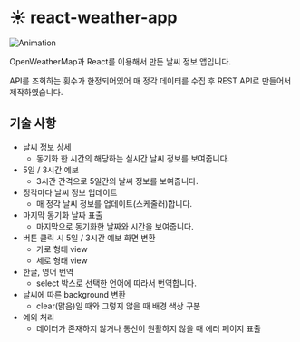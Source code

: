 # :sunny: react-weather-app

![Animation](https://user-images.githubusercontent.com/77928818/219985092-a565bba2-30c3-42c3-a071-115e60d1452b.gif)

 OpenWeatherMap과 React를 이용해서 만든 날씨 정보 앱입니다.
 
 API를 조회하는 횟수가 한정되어있어 매 정각 데이터를 수집 후 REST API로 만들어서 제작하였습니다.  

## 기술 사항
* 날씨 정보 상세
  - 동기화 한 시간의 해당하는 실시간 날씨 정보를 보여줍니다.
* 5일 / 3시간 예보
  - 3시간 간격으로 5일간의 날씨 정보를 보여줍니다.
* 정각마다 날씨 정보 업데이트
  - 매 정각 날씨 정보를 업데이트(스케줄러)합니다.
* 마지막 동기화 날짜 표출
  - 마지막으로 동기화한 날짜와 시간을 보여줍니다.
* 버튼 클릭 시 5일 / 3시간 예보 화면 변환
  - 가로 형태 view
  - 세로 형태 view
* 한글, 영어 번역
  - select 박스로 선택한 언어에 따라서 번역합니다.
* 날씨에 따른 background 변환
  - clear(맑음)일 때와 그렇지 않을 때 배경 색상 구분
* 예외 처리
  - 데이터가 존재하지 않거나 통신이 원활하지 않을 때 에러 페이지 표출
